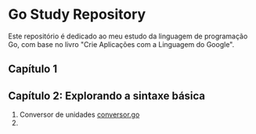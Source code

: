# Go Study Repository

Este repositório é dedicado ao meu estudo da linguagem de programação Go, com base no livro "Crie Aplicações com a Linguagem do Google".

## Capítulo 1

## Capítulo 2: Explorando a sintaxe básica
1) Conversor de unidades [conversor.go](https://github.com/profadevairvitorio/estudo_go/blob/main/cap2/conversor.go)
2) 
